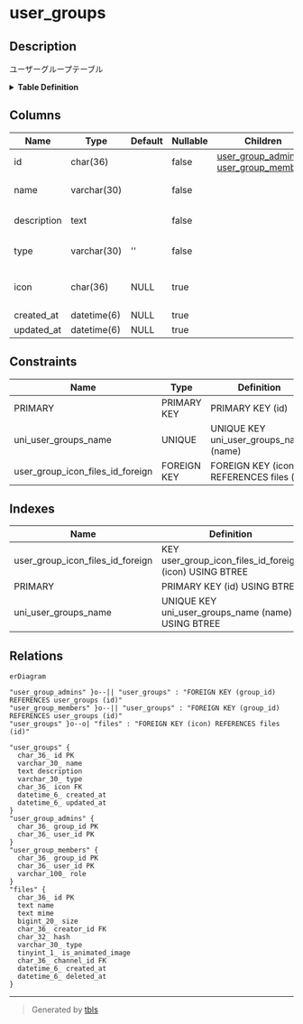 # user_groups

## Description

ユーザーグループテーブル

<details>
<summary><strong>Table Definition</strong></summary>

```sql
CREATE TABLE `user_groups` (
  `id` char(36) NOT NULL,
  `name` varchar(30) NOT NULL,
  `description` text NOT NULL,
  `type` varchar(30) NOT NULL DEFAULT '',
  `icon` char(36) DEFAULT NULL,
  `created_at` datetime(6) DEFAULT NULL,
  `updated_at` datetime(6) DEFAULT NULL,
  PRIMARY KEY (`id`),
  UNIQUE KEY `uni_user_groups_name` (`name`),
  KEY `user_group_icon_files_id_foreign` (`icon`),
  CONSTRAINT `user_group_icon_files_id_foreign` FOREIGN KEY (`icon`) REFERENCES `files` (`id`) ON DELETE SET NULL ON UPDATE CASCADE
) ENGINE=InnoDB DEFAULT CHARSET=utf8mb4
```

</details>

## Columns

| Name | Type | Default | Nullable | Children | Parents | Comment |
| ---- | ---- | ------- | -------- | -------- | ------- | ------- |
| id | char(36) |  | false | [user_group_admins](user_group_admins.md) [user_group_members](user_group_members.md) |  |  |
| name | varchar(30) |  | false |  |  | グループ名 |
| description | text |  | false |  |  | グループ説明 |
| type | varchar(30) | '' | false |  |  | グループタイプ |
| icon | char(36) | NULL | true |  | [files](files.md) | アイコンファイルUUID |
| created_at | datetime(6) | NULL | true |  |  |  |
| updated_at | datetime(6) | NULL | true |  |  |  |

## Constraints

| Name | Type | Definition |
| ---- | ---- | ---------- |
| PRIMARY | PRIMARY KEY | PRIMARY KEY (id) |
| uni_user_groups_name | UNIQUE | UNIQUE KEY uni_user_groups_name (name) |
| user_group_icon_files_id_foreign | FOREIGN KEY | FOREIGN KEY (icon) REFERENCES files (id) |

## Indexes

| Name | Definition |
| ---- | ---------- |
| user_group_icon_files_id_foreign | KEY user_group_icon_files_id_foreign (icon) USING BTREE |
| PRIMARY | PRIMARY KEY (id) USING BTREE |
| uni_user_groups_name | UNIQUE KEY uni_user_groups_name (name) USING BTREE |

## Relations

```mermaid
erDiagram

"user_group_admins" }o--|| "user_groups" : "FOREIGN KEY (group_id) REFERENCES user_groups (id)"
"user_group_members" }o--|| "user_groups" : "FOREIGN KEY (group_id) REFERENCES user_groups (id)"
"user_groups" }o--o| "files" : "FOREIGN KEY (icon) REFERENCES files (id)"

"user_groups" {
  char_36_ id PK
  varchar_30_ name
  text description
  varchar_30_ type
  char_36_ icon FK
  datetime_6_ created_at
  datetime_6_ updated_at
}
"user_group_admins" {
  char_36_ group_id PK
  char_36_ user_id PK
}
"user_group_members" {
  char_36_ group_id PK
  char_36_ user_id PK
  varchar_100_ role
}
"files" {
  char_36_ id PK
  text name
  text mime
  bigint_20_ size
  char_36_ creator_id FK
  char_32_ hash
  varchar_30_ type
  tinyint_1_ is_animated_image
  char_36_ channel_id FK
  datetime_6_ created_at
  datetime_6_ deleted_at
}
```

---

> Generated by [tbls](https://github.com/k1LoW/tbls)
